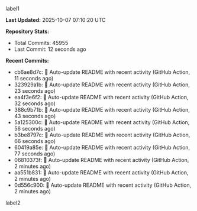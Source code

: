 
label1 
<!-- ACTIVITY_START -->
**Last Updated:** 2025-10-07 07:10:20 UTC

**Repository Stats:**
- Total Commits: 45955
- Last Commit: 12 seconds ago

**Recent Commits:**
- cb6ae8d7c: 🤖 Auto-update README with recent activity (GitHub Action, 11 seconds ago)
- 323929a1b: 🤖 Auto-update README with recent activity (GitHub Action, 23 seconds ago)
- ea4f3e6f2: 🤖 Auto-update README with recent activity (GitHub Action, 32 seconds ago)
- 388c9b71b: 🤖 Auto-update README with recent activity (GitHub Action, 43 seconds ago)
- 5a125300c: 🤖 Auto-update README with recent activity (GitHub Action, 56 seconds ago)
- b3be8797c: 🤖 Auto-update README with recent activity (GitHub Action, 66 seconds ago)
- 60419a85e: 🤖 Auto-update README with recent activity (GitHub Action, 77 seconds ago)
- 06810373f: 🤖 Auto-update README with recent activity (GitHub Action, 2 minutes ago)
- aa551b831: 🤖 Auto-update README with recent activity (GitHub Action, 2 minutes ago)
- 0d556c900: 🤖 Auto-update README with recent activity (GitHub Action, 2 minutes ago)
<!-- ACTIVITY_END -->

label2
